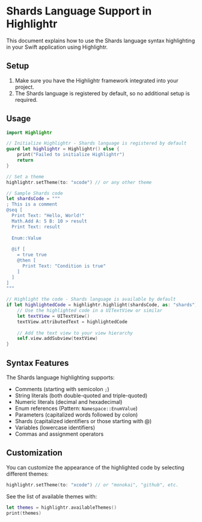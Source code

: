 # Shards Language Support in Highlightr

This document explains how to use the Shards language syntax highlighting in your Swift application using Highlightr.

## Setup

1. Make sure you have the Highlightr framework integrated into your project.
2. The Shards language is registered by default, so no additional setup is required.

## Usage

```swift
import Highlightr

// Initialize Highlightr - Shards language is registered by default
guard let highlightr = Highlightr() else {
    print("Failed to initialize Highlightr")
    return
}

// Set a theme
highlightr.setTheme(to: "xcode") // or any other theme

// Sample Shards code
let shardsCode = """
; This is a comment
@seq [
  Print Text: "Hello, World!"
  Math.Add A: 5 B: 10 > result
  Print Text: result
  
  Enum::Value
  
  @if [
    = true true
    @then [
      Print Text: "Condition is true"
    ]
  ]
]
"""

// Highlight the code - Shards language is available by default
if let highlightedCode = highlightr.highlight(shardsCode, as: "shards") {
    // Use the highlighted code in a UITextView or similar
    let textView = UITextView()
    textView.attributedText = highlightedCode
    
    // Add the text view to your view hierarchy
    self.view.addSubview(textView)
}
```

## Syntax Features

The Shards language highlighting supports:

- Comments (starting with semicolon `;`)
- String literals (both double-quoted and triple-quoted)
- Numeric literals (decimal and hexadecimal)
- Enum references (Pattern: `Namespace::EnumValue`)
- Parameters (capitalized words followed by colon)
- Shards (capitalized identifiers or those starting with @)
- Variables (lowercase identifiers)
- Commas and assignment operators

## Customization

You can customize the appearance of the highlighted code by selecting different themes:

```swift
highlightr.setTheme(to: "xcode") // or "monokai", "github", etc.
```

See the list of available themes with:

```swift
let themes = highlightr.availableThemes()
print(themes)
```